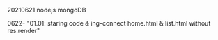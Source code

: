 20210621 nodejs mongoDB 

0622- "01.01: staring code & ing-connect home.html & list.html without res.render"
